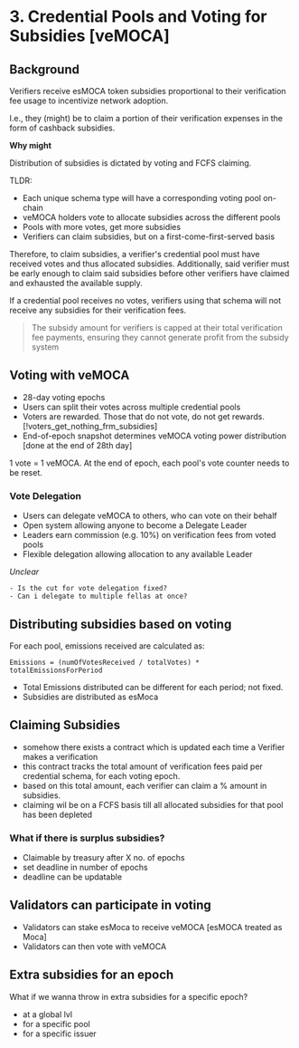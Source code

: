 # 3. Credential Pools and Voting for Subsidies [veMOCA]

## Background

Verifiers receive esMOCA token subsidies proportional to their verification fee usage to incentivize network adoption.

I.e., they (might) be to claim a portion of their verification expenses in the form of cashback subsidies.

**Why might**

Distribution of subsidies is dictated by voting and FCFS claiming.

TLDR:

- Each unique schema type will have a corresponding voting pool on-chain
- veMOCA holders vote to allocate subsidies across the different pools
- Pools with more votes, get more subsidies
- Verifiers can claim subsidies, but on a first-come-first-served basis

Therefore, to claim subsidies, a verifier's credential pool must have received votes and thus allocated subsidies.
Additionally, said verifier must be early enough to claim said subsidies before other verifiers have claimed and exhausted the available supply.

If a credential pool receives no votes, verifiers using that schema will not receive any subsidies for their verification fees.

> The subsidy amount for verifiers is capped at their total verification fee payments, ensuring they cannot generate profit from the subsidy system

## Voting with veMOCA

- 28-day voting epochs
- Users can split their votes across multiple credential pools
- Voters are rewarded. Those that do not vote, do not get rewards. [!voters_get_nothing_frm_subsidies]
- End-of-epoch snapshot determines veMOCA voting power distribution [done at the end of 28th day]

1 vote = 1 veMOCA.
At the end of epoch, each pool's vote counter needs to be reset.

### Vote Delegation

- Users can delegate veMOCA to others, who can vote on their behalf
- Open system allowing anyone to become a Delegate Leader
- Leaders earn commission (e.g. 10%) on verification fees from voted pools
- Flexible delegation allowing allocation to any available Leader

*Unclear*

```smlj
- Is the cut for vote delegation fixed?
- Can i delegate to multiple fellas at once?
```

## Distributing subsidies based on voting

For each pool, emissions received are calculated as:

`Emissions = (numOfVotesReceived / totalVotes) * totalEmissionsForPeriod`

- Total Emissions distributed can be different for each period; not fixed.
- Subsidies are distributed as esMoca

## Claiming Subsidies

- somehow there exists a contract which is updated each time a Verifier makes a verification
- this contract tracks the total amount of verification fees paid per credential schema, for each voting epoch.
- based on this total amount, each verifier can claim a % amount in subsidies.
- claiming wil be on a FCFS basis till all allocated subsidies for that pool has been depleted

### What if there is surplus subsidies?

- Claimable by treasury after X no. of epochs
- set deadline in number of epochs
- deadline can be updatable

## Validators can participate in voting

- Validators can stake esMoca to receive veMOCA [esMOCA treated as Moca]
- Validators can then vote with veMOCA

## Extra subsidies for an epoch

What if we wanna throw in extra subsidies for a specific epoch?

- at a global lvl
- for a specific pool
- for a specific issuer